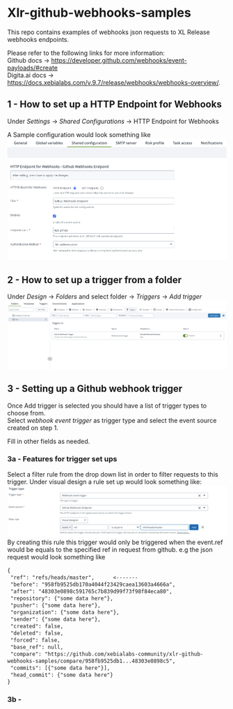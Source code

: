 # Xlr-github-webhooks-samples

This repo contains examples of webhooks json requests to XL Release webhooks endpoints.

Please refer to the following links for more information:  
Github docs -> https://developer.github.com/webhooks/event-payloads/#create  
Digita.ai docs -> https://docs.xebialabs.com/v.9.7/release/webhooks/webhooks-overview/.

## 1 - How to set up a HTTP Endpoint for Webhooks
Under *Settings* ->  *Shared Configurations* -> HTTP Endpoint for Webhooks

A Sample configuration would look something like  ![screenshot of SampleConfig](screenshots/sample_config.png)

## 2 - How to set up a trigger from a folder

Under *Design* -> *Folders* and select folder -> *Triggers*  -> *Add trigger*  ![screenshot of AddTriggerMenu](screenshots/add_trigger_menu.png)

## 3 - Setting up a Github webhook trigger
Once Add trigger is selected you should have a list of trigger types to choose from.  
Select *webhook event trigger* as trigger type and select the event source created on step 1.

Fill in other fields as needed.
### 3a - Features for trigger set ups
Select a filter rule from the drop down list in order to filter requests to this trigger.
Under visual design a rule set up would look something like: ![screenshot of Trigger Rules](screenshots/trigger_type_rules.png)
By creating this rule this trigger would only be triggered when the event.ref would be equals to the specified ref in request from github.
e.g the json request would look something like
 ```
{
  "ref": "refs/heads/master",      <-------
  "before": "958fb9525db170a4044f23429caea13603a4666a",
  "after": "48303e0898c591765c7b839d99f73f98f84eca80",
  "repository": {"some data here"},
  "pusher": {"some data here"},
  "organization": {"some data here"},
  "sender": {"some data here"},
  "created": false,
  "deleted": false,
  "forced": false,
  "base_ref": null,
  "compare": "https://github.com/xebialabs-community/xlr-github-webhooks-samples/compare/958fb9525db1...48303e0898c5",
  "commits": [{"some data here"}],
  "head_commit": {"some data here"}
}
``` 

### 3b - 